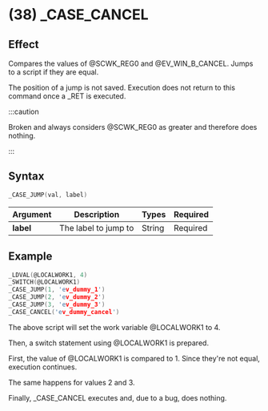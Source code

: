 # (38) _CASE_CANCEL

## Effect

Compares the values of @SCWK_REG0 and @EV_WIN_B_CANCEL. Jumps to a script if they are equal.

The position of a jump is not saved. Execution does not return to this command once a _RET is executed.

:::caution

Broken and always considers @SCWK_REG0 as greater and therefore does nothing.

:::

## Syntax

```c
_CASE_JUMP(val, label)
```

| Argument | Description | Types | Required |
| - | - | - | - |
| **label** | The label to jump to | String | Required |

## Example

```c
_LDVAL(@LOCALWORK1, 4)
_SWITCH(@LOCALWORK1)
_CASE_JUMP(1, 'ev_dummy_1')
_CASE_JUMP(2, 'ev_dummy_2')
_CASE_JUMP(3, 'ev_dummy_3')
_CASE_CANCEL('ev_dummy_cancel')
```

The above script will set the work variable @LOCALWORK1 to 4.

Then, a switch statement using @LOCALWORK1 is prepared.

First, the value of @LOCALWORK1 is compared to 1. Since they're not equal, execution continues.

The same happens for values 2 and 3.

Finally, _CASE_CANCEL executes and, due to a bug, does nothing.
